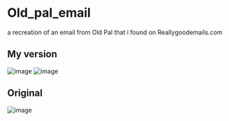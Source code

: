 # Old_pal_email
a recreation of an email from Old Pal that i found on Reallygoodemails.com

## My version
![image](https://github.com/ADmcdon/Old_pal_email/assets/107668054/fa62511d-11ef-455b-a2e3-d92477ac601d)
![image](https://github.com/ADmcdon/Old_pal_email/assets/107668054/ad99b023-d66c-42f2-8051-c7f26fcd06fd)
 
## Original
![image](https://github.com/ADmcdon/Old_pal_email/assets/107668054/4639aa0b-d7f3-407b-bebd-54c149ebf5d6)
